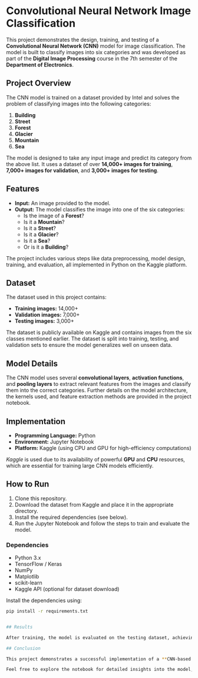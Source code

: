 # Convolutional Neural Network Image Classification

This project demonstrates the design, training, and testing of a **Convolutional Neural Network (CNN)** model for image classification. The model is built to classify images into six categories and was developed as part of the **Digital Image Processing** course in the 7th semester of the **Department of Electronics**.

## Project Overview

The CNN model is trained on a dataset provided by Intel and solves the problem of classifying images into the following categories:

1. **Building**
2. **Street**
3. **Forest**
4. **Glacier**
5. **Mountain**
6. **Sea**

The model is designed to take any input image and predict its category from the above list. It uses a dataset of over **14,000+ images for training**, **7,000+ images for validation**, and **3,000+ images for testing**.

## Features

- **Input:** An image provided to the model.
- **Output:** The model classifies the image into one of the six categories:
  - Is the image of a **Forest**?
  - Is it a **Mountain**?
  - Is it a **Street**?
  - Is it a **Glacier**?
  - Is it a **Sea**?
  - Or is it a **Building**?

The project includes various steps like data preprocessing, model design, training, and evaluation, all implemented in Python on the Kaggle platform.

## Dataset

The dataset used in this project contains:
- **Training images:** 14,000+
- **Validation images:** 7,000+
- **Testing images:** 3,000+

The dataset is publicly available on Kaggle and contains images from the six classes mentioned earlier. The dataset is split into training, testing, and validation sets to ensure the model generalizes well on unseen data.

## Model Details

The CNN model uses several **convolutional layers**, **activation functions**, and **pooling layers** to extract relevant features from the images and classify them into the correct categories. Further details on the model architecture, the kernels used, and feature extraction methods are provided in the project notebook.

## Implementation

- **Programming Language:** Python
- **Environment:** Jupyter Notebook
- **Platform:** Kaggle (using CPU and GPU for high-efficiency computations)

*Kaggle* is used due to its availability of powerful **GPU** and **CPU** resources, which are essential for training large CNN models efficiently.

## How to Run

1. Clone this repository.
2. Download the dataset from Kaggle and place it in the appropriate directory.
3. Install the required dependencies (see below).
4. Run the Jupyter Notebook and follow the steps to train and evaluate the model.

### Dependencies

- Python 3.x
- TensorFlow / Keras
- NumPy
- Matplotlib
- scikit-learn
- Kaggle API (optional for dataset download)

Install the dependencies using:
```bash
pip install -r requirements.txt


## Results

After training, the model is evaluated on the testing dataset, achieving a high classification accuracy across all six categories. Detailed performance metrics, including **precision**, **recall**, and **F1 scores**, are provided in the notebook.

## Conclusion

This project demonstrates a successful implementation of a **CNN-based image classification** model using Python. It effectively classifies images into six categories, solving the problem posed by Intel for their image dataset.

Feel free to explore the notebook for detailed insights into the model, dataset, and evaluation.
